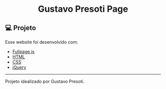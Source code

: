 <h1 align="center">
    Gustavo Presoti Page
</h1>

## 💻 Projeto

Esse website foi desenvolvido com:

- [Fullpage.js](https://alvarotrigo.com/fullPage/)
- [HTML](https://developer.mozilla.org/pt-BR/docs/Web/HTML)
- [CSS](https://developer.mozilla.org/pt-BR/docs/Web/CSS)
- [jQuery](https://jquery.com/)

---

Projeto idealizado por Gustavo Presoti.
